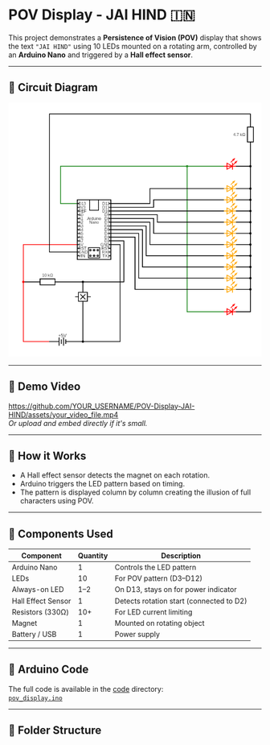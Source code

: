 # POV Display - JAI HIND 🇮🇳

This project demonstrates a **Persistence of Vision (POV)** display that shows the text `"JAI HIND"` using 10 LEDs mounted on a rotating arm, controlled by an **Arduino Nano** and triggered by a **Hall effect sensor**.

---

## 📸 Circuit Diagram

![Circuit Diagram](images/circuit_diagram.png)

---

## 🎥 Demo Video

https://github.com/YOUR_USERNAME/POV-Display-JAI-HIND/assets/your_video_file.mp4  
*Or upload and embed directly if it's small.*

---

## 🧠 How it Works

- A Hall effect sensor detects the magnet on each rotation.
- Arduino triggers the LED pattern based on timing.
- The pattern is displayed column by column creating the illusion of full characters using POV.

---

## 🔧 Components Used

| Component            | Quantity | Description                                 |
|---------------------|----------|---------------------------------------------|
| Arduino Nano         | 1        | Controls the LED pattern                    |
| LEDs                | 10       | For POV pattern (D3–D12)                    |
| Always-on LED       | 1–2      | On D13, stays on for power indicator        |
| Hall Effect Sensor  | 1        | Detects rotation start (connected to D2)   |
| Resistors (330Ω)     | 10+      | For LED current limiting                    |
| Magnet              | 1        | Mounted on rotating object                  |
| Battery / USB       | 1        | Power supply                                |

---

## 💾 Arduino Code

The full code is available in the [code](code/) directory:  
[`pov_display.ino`](code/pov_display.ino)

---

## 📁 Folder Structure

